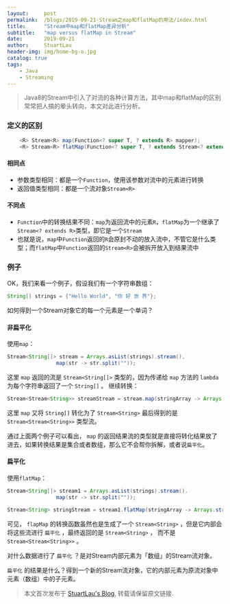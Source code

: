 ```yaml
---
layout:     post
permalink:  /blogs/2019-09-21-Stream之map和flatMap的用法/index.html
title:      "Stream中map和flatMap差异分析"
subtitle:   "map versus flatMap in Stream"
date:       2019-09-21
author:     StuartLau
header-img: img/home-bg-o.jpg
catalog: true
tags:
    - Java
    - Streaming
---
```

   
> Java8的Stream中引入了对流的各种计算方法，其中map和flatMap的区别常常把人搞的晕头转向，本文对此进行分析。

### 定义的区别
```java
    <R> Stream<R> map(Function<? super T, ? extends R> mapper);
    <R> Stream<R> flatMap(Function<? super T, ? extends Stream<? extends R>> mapper);
```
#### 相同点
- 参数类型相同：都是一个`Function`，使用该参数对流中的元素进行转换
- 返回值类型相同：都是一个流对象`Stream<R>`

#### 不同点
- `Function`中的转换结果不同：`map`为返回流中的元素`R`，`flatMap`为一个继承了`Stream<? extends R>`类型，即它是一个`Stream`
- 也就是说，`map`中`Function`返回的`R`会原封不动的放入流中，不管它是什么类型；而`flatMap`中`Function`返回的`Stream<R>`会被拆开放入到结果流中
### 例子
OK，我们来看一个例子，假设我们有一个字符串数组：
```java
String[] strings = {"Hello World", "你 好 世 界"};
```
如何得到一个Stream对象它的每一个元素是一个单词？
#### 非扁平化
使用`map`：
```java
Stream<String[]> stream = Arrays.asList(strings).stream().
                map(str -> str.split(""));
```
这里 `map` 返回的流是 `Stream<String[]>` 类型的，因为传递给 `map` 方法的 `lambda` 为每个字符串返回了一个 `String[]` 。
继续转换：
```java
Stream<Stream<String>> streamStream = stream.map(stringArray -> Arrays.stream(stringArray));
```
这里 `map` 又将 `String[]` 转化为了 `Stream<String>` 最后得到的是 `Stream<Stream<String>>` 类型流。

通过上面两个例子可以看出， `map` 的返回结果流的类型就是直接将转化结果放了进去，如果转换结果是集合或者数组，那么它不会帮你拆解，或者说`扁平化`。
#### 扁平化
使用`flatMap`：
```java
Stream<String[]> stream1 = Arrays.asList(strings).stream().
                map(str -> str.split(""));

Stream<String> stringStream = stream1.flatMap(stringArray -> Arrays.stream(stringArray));
```
可见， `flapMap` 的转换函数虽然也是生成了一个 `Stream<String>` ，但是它内部会将这些流进行 `扁平化` ，最终返回的是 `Stream<String>` ，
而不是 `Stream<Stream<String>>` 。

对什么数据进行了 `扁平化` ？是对Stream内部元素为「数组」的Stream流对象。

`扁平化` 的结果是什么？得到一个新的Stream流对象，它的内部元素为原流对象中元素（数组）中的子元素。

> 本文首次发布于 [StuartLau's Blog](https://stuartlau.github.io), 
转载请保留原文链接.
